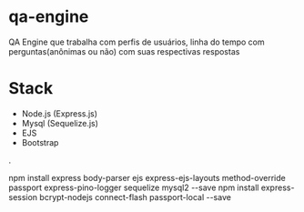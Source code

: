 # qa-engine
QA Engine que trabalha com perfis de usuários, linha do tempo com perguntas(anônimas ou não) com suas respectivas respostas


# Stack
- Node.js (Express.js)
- Mysql (Sequelize.js)
- EJS
- Bootstrap

.

npm install express body-parser ejs express-ejs-layouts method-override passport express-pino-logger sequelize mysql2 --save
npm install express-session bcrypt-nodejs connect-flash passport-local --save

